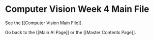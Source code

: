 # Computer Vision Week 4 Main File

See the [[Computer Vision Main File]].

Go back to the [[Main AI Page]] or the [[Master Contents Page]].